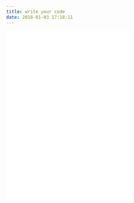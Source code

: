 ```yaml
---
title: write your code
date: 2018-01-03 17:18:11
---
```

<div>
<iframe frameborder="no" border="0" marginwidth="0" marginheight="0" width=330 height=450 src="//music.163.com/outchain/player?type=0&id=602014061&auto=1&height=430"></iframe>
</div>
